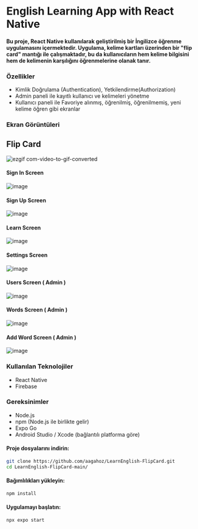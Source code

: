 # English Learning App with React Native

#### Bu proje, React Native kullanılarak geliştirilmiş bir İngilizce öğrenme uygulamasını içermektedir. Uygulama, kelime kartları üzerinden bir "flip card" mantığı ile çalışmaktadır, bu da kullanıcıların hem kelime bilgisini hem de kelimenin karşılığını öğrenmelerine olanak tanır.


### Özellikler
* Kimlik Doğrulama (Authentication), Yetkilendirme(Authorization)
* Admin paneli ile kayıtlı kullanıcı ve kelimeleri yönetme
* Kullanıcı paneli ile Favoriye alınmış, öğrenilmiş, öğrenilmemiş, yeni kelime öğren gibi ekranlar


### Ekran Görüntüleri


## Flip Card
![ezgif com-video-to-gif-converted](https://github.com/aagahoz/LearnEnglish-FlipCard/assets/72024578/daa5d4ec-731c-47a0-b129-fa66e82840b2)

#### Sign In Screen
![image](https://github.com/aagahoz/LearnEnglish-FlipCard/assets/72024578/95c815b8-bcb3-4276-8b15-1cf63835a680)

#### Sign Up Screen
![image](https://github.com/aagahoz/LearnEnglish-FlipCard/assets/72024578/361d25f2-4762-4d82-b9f1-9d43be7460c7)

#### Learn Screen
![image](https://github.com/aagahoz/LearnEnglish-FlipCard/assets/72024578/d36e5f50-73db-4f30-b807-f1e83a30cd35)

#### Settings Screen
![image](https://github.com/aagahoz/LearnEnglish-FlipCard/assets/72024578/1b749b56-1ea3-431d-a9bc-595d7def2710)

#### Users Screen ( Admin )
![image](https://github.com/aagahoz/LearnEnglish-FlipCard/assets/72024578/deceb698-74c5-4bfb-8803-7f23651cca6c)

#### Words Screen ( Admin )
![image](https://github.com/aagahoz/LearnEnglish-FlipCard/assets/72024578/c0c9c426-f48e-459e-9c1c-2d65aea8d42e)

#### Add Word Screen ( Admin )
![image](https://github.com/aagahoz/LearnEnglish-FlipCard/assets/72024578/ddca8a8d-97b7-4c52-a7ec-423d4de1de7f)


### Kullanılan Teknolojiler
* React Native
* Firebase


### Gereksinimler
* Node.js
* npm (Node.js ile birlikte gelir)
* Expo Go
* Android Studio / Xcode (bağlantılı platforma göre)


#### Proje dosyalarını indirin:

```bash
git clone https://github.com/aagahoz/LearnEnglish-FlipCard.git
cd LearnEnglish-FlipCard-main/
```
#### Bağımlılıkları yükleyin:


```bash
npm install
```

#### Uygulamayı başlatın:

```bash
npx expo start
```

